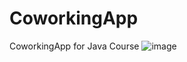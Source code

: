# CoworkingApp
CoworkingApp for Java Course
![image](https://github.com/user-attachments/assets/d46d7581-d4c2-4249-b46e-caffe2039481)
